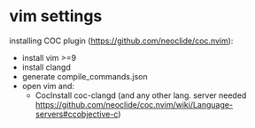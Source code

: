 
# vim settings

installing COC plugin (https://github.com/neoclide/coc.nvim):

- install vim >=9
- install clangd
- generate compile_commands.json
- open vim and:
  - CocInstall coc-clangd (and any other lang. server needed https://github.com/neoclide/coc.nvim/wiki/Language-servers#ccobjective-c)

